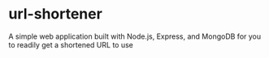 # url-shortener
A simple web application built with Node.js, Express, and MongoDB for you to readily get a shortened URL to use


